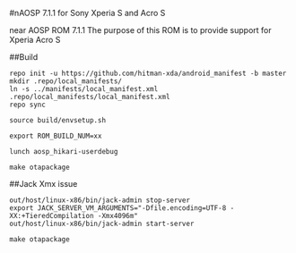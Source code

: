 #nAOSP 7.1.1 for Sony Xperia S and Acro S

near AOSP ROM 7.1.1
The purpose of this ROM is to provide support for Xperia Acro S

##Build

```
repo init -u https://github.com/hitman-xda/android_manifest -b master
mkdir .repo/local_manifests/
ln -s ../manifests/local_manifest.xml .repo/local_manifests/local_manifest.xml
repo sync

source build/envsetup.sh

export ROM_BUILD_NUM=xx

lunch aosp_hikari-userdebug

make otapackage
```

##Jack Xmx issue

```
out/host/linux-x86/bin/jack-admin stop-server
export JACK_SERVER_VM_ARGUMENTS="-Dfile.encoding=UTF-8 -XX:+TieredCompilation -Xmx4096m"
out/host/linux-x86/bin/jack-admin start-server

make otapackage
```
